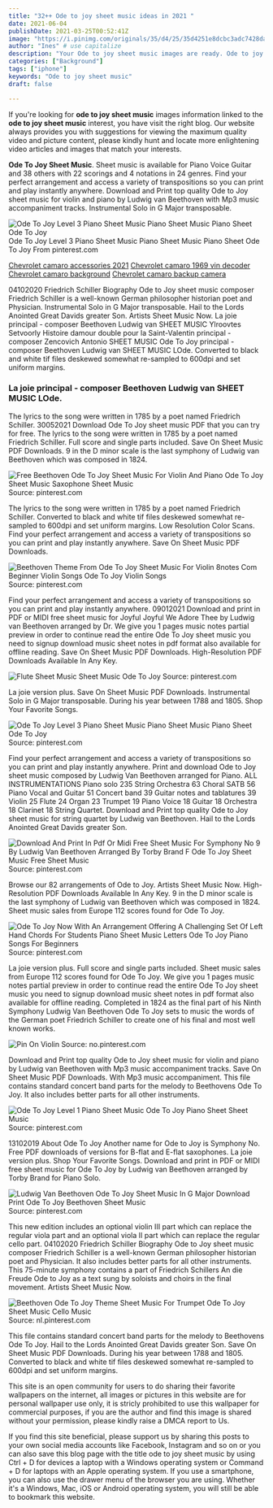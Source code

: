 ```yaml
---
title: "32++ Ode to joy sheet music ideas in 2021 "
date: 2021-06-04
publishDate: 2021-03-25T00:52:41Z
image: "https://i.pinimg.com/originals/35/d4/25/35d4251e8dcbc3adc7428da2afad9e3d.gif"
author: "Ines" # use capitalize
description: "Your Ode to joy sheet music images are ready. Ode to joy sheet music are a topic that is being searched for and liked by netizens now. You can Find and Download the Ode to joy sheet music files here. Find and Download all royalty-free photos and vectors."
categories: ["Background"]
tags: ["iphone"]
keywords: "Ode to joy sheet music"
draft: false

---
```


If you're looking for **ode to joy sheet music** images information linked to the **ode to joy sheet music** interest, you have visit the right  blog.  Our website always  provides you with  suggestions  for viewing  the maximum  quality video and picture  content, please kindly hunt and locate more enlightening video articles and images  that match your interests.

**Ode To Joy Sheet Music**. Sheet music is available for Piano Voice Guitar and 38 others with 22 scorings and 4 notations in 24 genres. Find your perfect arrangement and access a variety of transpositions so you can print and play instantly anywhere. Download and Print top quality Ode to Joy sheet music for violin and piano by Ludwig van Beethoven with Mp3 music accompaniment tracks. Instrumental Solo in G Major transposable.

![Ode To Joy Level 3 Piano Sheet Music Piano Sheet Music Piano Sheet Ode To Joy](https://i.pinimg.com/originals/b0/6f/37/b06f37cb06d403382136f44c1fde13e0.png "Ode To Joy Level 3 Piano Sheet Music Piano Sheet Music Piano Sheet Ode To Joy")
Ode To Joy Level 3 Piano Sheet Music Piano Sheet Music Piano Sheet Ode To Joy From pinterest.com

[Chevrolet camaro accessories 2021](/chevrolet-camaro-accessories-2021/)
[Chevrolet camaro 1969 vin decoder](/chevrolet-camaro-1969-vin-decoder/)
[Chevrolet camaro background](/chevrolet-camaro-background/)
[Chevrolet camaro backup camera](/chevrolet-camaro-backup-camera/)

04102020 Friedrich Schiller Biography Ode to Joy sheet music composer Friedrich Schiller is a well-known German philosopher historian poet and Physician. Instrumental Solo in G Major transposable. Hail to the Lords Anointed Great Davids greater Son. Artists Sheet Music Now. La joie principal - composer Beethoven Ludwig van SHEET MUSIC Ylroovtes Setvoorly Histoire damour double pour la Saint-Valentin principal - composer Zencovich Antonio SHEET MUSIC Ode To Joy principal - composer Beethoven Ludwig van SHEET MUSIC LOde. Converted to black and white tif files deskewed somewhat re-sampled to 600dpi and set uniform margins.

### La joie principal - composer Beethoven Ludwig van SHEET MUSIC LOde.

The lyrics to the song were written in 1785 by a poet named Friedrich Schiller. 30052021 Download Ode To Joy sheet music PDF that you can try for free. The lyrics to the song were written in 1785 by a poet named Friedrich Schiller. Full score and single parts included. Save On Sheet Music PDF Downloads. 9 in the D minor scale is the last symphony of Ludwig van Beethoven which was composed in 1824.


![Free Beethoven Ode To Joy Sheet Music For Violin And Piano Ode To Joy Sheet Music Saxophone Sheet Music](https://i.pinimg.com/originals/68/fa/ca/68faca0dcfd29ea647f1bc6af3d2a61c.gif "Free Beethoven Ode To Joy Sheet Music For Violin And Piano Ode To Joy Sheet Music Saxophone Sheet Music")
Source: pinterest.com

The lyrics to the song were written in 1785 by a poet named Friedrich Schiller. Converted to black and white tif files deskewed somewhat re-sampled to 600dpi and set uniform margins. Low Resolution Color Scans. Find your perfect arrangement and access a variety of transpositions so you can print and play instantly anywhere. Save On Sheet Music PDF Downloads.

![Beethoven Theme From Ode To Joy Sheet Music For Violin 8notes Com Beginner Violin Songs Ode To Joy Violin Songs](https://i.pinimg.com/originals/7e/96/34/7e9634089a0319c3c6207687167e87f7.png "Beethoven Theme From Ode To Joy Sheet Music For Violin 8notes Com Beginner Violin Songs Ode To Joy Violin Songs")
Source: pinterest.com

Find your perfect arrangement and access a variety of transpositions so you can print and play instantly anywhere. 09012021 Download and print in PDF or MIDI free sheet music for Joyful Joyful We Adore Thee by Ludwig van Beethoven arranged by Dr. We give you 1 pages music notes partial preview in order to continue read the entire Ode To Joy sheet music you need to signup download music sheet notes in pdf format also available for offline reading. Save On Sheet Music PDF Downloads. High-Resolution PDF Downloads Available In Any Key.

![Flute Sheet Music Sheet Music Ode To Joy](https://i.pinimg.com/originals/2d/de/07/2dde07f58ea57a94ad66537a9a8283ea.png "Flute Sheet Music Sheet Music Ode To Joy")
Source: pinterest.com

La joie version plus. Save On Sheet Music PDF Downloads. Instrumental Solo in G Major transposable. During his year between 1788 and 1805. Shop Your Favorite Songs.

![Ode To Joy Level 3 Piano Sheet Music Piano Sheet Music Piano Sheet Ode To Joy](https://i.pinimg.com/originals/b0/6f/37/b06f37cb06d403382136f44c1fde13e0.png "Ode To Joy Level 3 Piano Sheet Music Piano Sheet Music Piano Sheet Ode To Joy")
Source: pinterest.com

Find your perfect arrangement and access a variety of transpositions so you can print and play instantly anywhere. Print and download Ode to Joy sheet music composed by Ludwig Van Beethoven arranged for Piano. ALL INSTRUMENTATIONS Piano solo 235 String Orchestra 63 Choral SATB 56 Piano Vocal and Guitar 51 Concert band 39 Guitar notes and tablatures 39 Violin 25 Flute 24 Organ 23 Trumpet 19 Piano Voice 18 Guitar 18 Orchestra 18 Clarinet 18 String Quartet. Download and Print top quality Ode to Joy sheet music for string quartet by Ludwig van Beethoven. Hail to the Lords Anointed Great Davids greater Son.

![Download And Print In Pdf Or Midi Free Sheet Music For Symphony No 9 By Ludwig Van Beethoven Arranged By Torby Brand F Ode To Joy Sheet Music Free Sheet Music](https://i.pinimg.com/originals/67/2c/8d/672c8d4fb43d4eba5a8c23aa45c97ed4.png "Download And Print In Pdf Or Midi Free Sheet Music For Symphony No 9 By Ludwig Van Beethoven Arranged By Torby Brand F Ode To Joy Sheet Music Free Sheet Music")
Source: pinterest.com

Browse our 82 arrangements of Ode to Joy. Artists Sheet Music Now. High-Resolution PDF Downloads Available In Any Key. 9 in the D minor scale is the last symphony of Ludwig van Beethoven which was composed in 1824. Sheet music sales from Europe 112 scores found for Ode To Joy.

![Ode To Joy Now With An Arrangement Offering A Challenging Set Of Left Hand Chords For Students Piano Sheet Music Letters Ode To Joy Piano Songs For Beginners](https://i.pinimg.com/originals/c3/0b/e6/c30be6719cf66561313f8dd937ed62ff.gif "Ode To Joy Now With An Arrangement Offering A Challenging Set Of Left Hand Chords For Students Piano Sheet Music Letters Ode To Joy Piano Songs For Beginners")
Source: pinterest.com

La joie version plus. Full score and single parts included. Sheet music sales from Europe 112 scores found for Ode To Joy. We give you 1 pages music notes partial preview in order to continue read the entire Ode To Joy sheet music you need to signup download music sheet notes in pdf format also available for offline reading. Completed in 1824 as the final part of his Ninth Symphony Ludwig Van Beethoven Ode To Joy sets to music the words of the German poet Friedrich Schiller to create one of his final and most well known works.

![Pin On Violin](https://i.pinimg.com/originals/bb/af/0b/bbaf0b5cf1fcfe15a128007239b69444.gif "Pin On Violin")
Source: no.pinterest.com

Download and Print top quality Ode to Joy sheet music for violin and piano by Ludwig van Beethoven with Mp3 music accompaniment tracks. Save On Sheet Music PDF Downloads. With Mp3 music accompaniment. This file contains standard concert band parts for the melody to Beethovens Ode To Joy. It also includes better parts for all other instruments.

![Ode To Joy Level 1 Piano Sheet Music Ode To Joy Piano Sheet Sheet Music](https://i.pinimg.com/originals/97/16/fc/9716fc526273f06546cd58e0904eb326.png "Ode To Joy Level 1 Piano Sheet Music Ode To Joy Piano Sheet Sheet Music")
Source: pinterest.com

13102019 About Ode To Joy Another name for Ode to Joy is Symphony No. Free PDF downloads of versions for B-flat and E-flat saxophones. La joie version plus. Shop Your Favorite Songs. Download and print in PDF or MIDI free sheet music for Ode To Joy by Ludwig van Beethoven arranged by Torby Brand for Piano Solo.

![Ludwig Van Beethoven Ode To Joy Sheet Music In G Major Download Print Ode To Joy Beethoven Sheet Music](https://i.pinimg.com/originals/3a/62/26/3a6226eb65d208ba3d03b88446b394ee.gif "Ludwig Van Beethoven Ode To Joy Sheet Music In G Major Download Print Ode To Joy Beethoven Sheet Music")
Source: pinterest.com

This new edition includes an optional violin III part which can replace the regular viola part and an optional viola II part which can replace the regular cello part. 04102020 Friedrich Schiller Biography Ode to Joy sheet music composer Friedrich Schiller is a well-known German philosopher historian poet and Physician. It also includes better parts for all other instruments. This 75-minute symphony contains a part of Friedrich Schillers An die Freude Ode to Joy as a text sung by soloists and choirs in the final movement. Artists Sheet Music Now.

![Beethoven Ode To Joy Theme Sheet Music For Trumpet Ode To Joy Sheet Music Cello Music](https://i.pinimg.com/originals/35/d4/25/35d4251e8dcbc3adc7428da2afad9e3d.gif "Beethoven Ode To Joy Theme Sheet Music For Trumpet Ode To Joy Sheet Music Cello Music")
Source: nl.pinterest.com

This file contains standard concert band parts for the melody to Beethovens Ode To Joy. Hail to the Lords Anointed Great Davids greater Son. Save On Sheet Music PDF Downloads. During his year between 1788 and 1805. Converted to black and white tif files deskewed somewhat re-sampled to 600dpi and set uniform margins.

This site is an open community for users to do sharing their favorite wallpapers on the internet, all images or pictures in this website are for personal wallpaper use only, it is stricly prohibited to use this wallpaper for commercial purposes, if you are the author and find this image is shared without your permission, please kindly raise a DMCA report to Us.

If you find this site beneficial, please support us by sharing this posts to your own social media accounts like Facebook, Instagram and so on or you can also save this blog page with the title ode to joy sheet music by using Ctrl + D for devices a laptop with a Windows operating system or Command + D for laptops with an Apple operating system. If you use a smartphone, you can also use the drawer menu of the browser you are using. Whether it's a Windows, Mac, iOS or Android operating system, you will still be able to bookmark this website.
